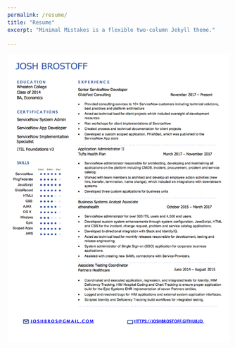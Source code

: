 ```yaml
---
permalink: /resume/
title: "Resume"
excerpt: "Minimal Mistakes is a flexible two-column Jekyll theme."

---
```


<a href="/assets/images/Josh Brostoff Resume 2.jpg"><img src="/assets/images/Josh Brostoff Resume 2.jpg"></a>
